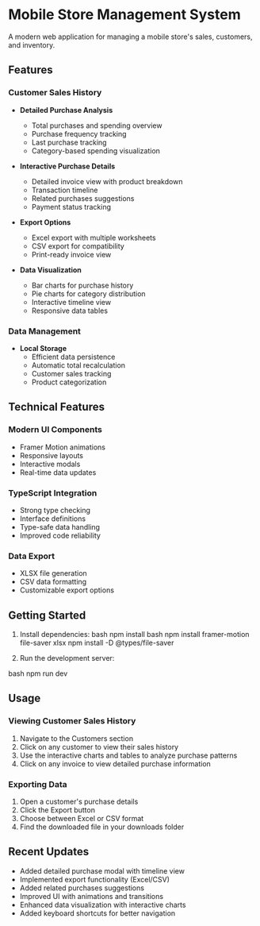 # Mobile Store Management System

A modern web application for managing a mobile store's sales, customers, and inventory.

## Features

### Customer Sales History
- **Detailed Purchase Analysis**
  - Total purchases and spending overview
  - Purchase frequency tracking
  - Last purchase tracking
  - Category-based spending visualization

- **Interactive Purchase Details**
  - Detailed invoice view with product breakdown
  - Transaction timeline
  - Related purchases suggestions
  - Payment status tracking

- **Export Options**
  - Excel export with multiple worksheets
  - CSV export for compatibility
  - Print-ready invoice view

- **Data Visualization**
  - Bar charts for purchase history
  - Pie charts for category distribution
  - Interactive timeline view
  - Responsive data tables

### Data Management
- **Local Storage**
  - Efficient data persistence
  - Automatic total recalculation
  - Customer sales tracking
  - Product categorization

## Technical Features

### Modern UI Components
- Framer Motion animations
- Responsive layouts
- Interactive modals
- Real-time data updates

### TypeScript Integration
- Strong type checking
- Interface definitions
- Type-safe data handling
- Improved code reliability

### Data Export
- XLSX file generation
- CSV data formatting
- Customizable export options

## Getting Started

1. Install dependencies:
bash
npm install
bash
npm install framer-motion file-saver xlsx
npm install -D @types/file-saver

3. Run the development server:

bash
npm run dev

## Usage

### Viewing Customer Sales History
1. Navigate to the Customers section
2. Click on any customer to view their sales history
3. Use the interactive charts and tables to analyze purchase patterns
4. Click on any invoice to view detailed purchase information

### Exporting Data
1. Open a customer's purchase details
2. Click the Export button
3. Choose between Excel or CSV format
4. Find the downloaded file in your downloads folder

## Recent Updates
- Added detailed purchase modal with timeline view
- Implemented export functionality (Excel/CSV)
- Added related purchases suggestions
- Improved UI with animations and transitions
- Enhanced data visualization with interactive charts
- Added keyboard shortcuts for better navigation
